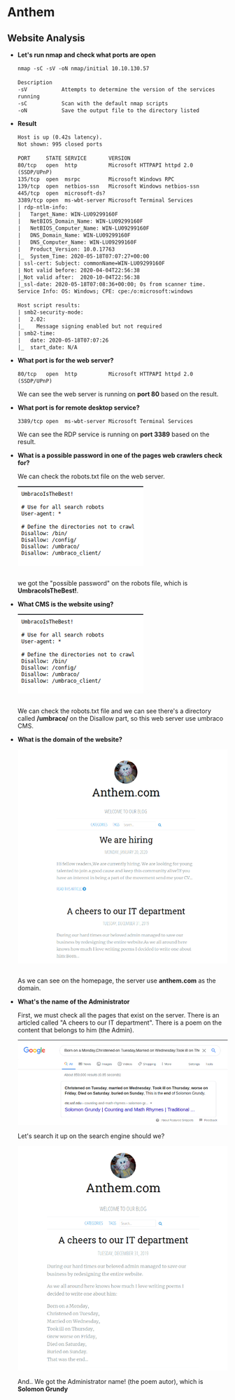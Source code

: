 # Anthem

## Website Analysis

+ **Let's run nmap and check what ports are open**
  ```
  nmap -sC -sV -oN nmap/initial 10.10.130.57

  Description
  -sV			Attempts to determine the version of the services running
  -sC			Scan with the default nmap scripts
  -oN			Save the output file to the directory listed
  ```
+ **Result**
  ```
  Host is up (0.42s latency).
  Not shown: 995 closed ports

  PORT     STATE SERVICE       VERSION
  80/tcp   open  http          Microsoft HTTPAPI httpd 2.0 (SSDP/UPnP)
  135/tcp  open  msrpc         Microsoft Windows RPC
  139/tcp  open  netbios-ssn   Microsoft Windows netbios-ssn
  445/tcp  open  microsoft-ds?
  3389/tcp open  ms-wbt-server Microsoft Terminal Services
  | rdp-ntlm-info: 
  |   Target_Name: WIN-LU09299160F
  |   NetBIOS_Domain_Name: WIN-LU09299160F
  |   NetBIOS_Computer_Name: WIN-LU09299160F
  |   DNS_Domain_Name: WIN-LU09299160F
  |   DNS_Computer_Name: WIN-LU09299160F
  |   Product_Version: 10.0.17763
  |_  System_Time: 2020-05-18T07:07:27+00:00
  | ssl-cert: Subject: commonName=WIN-LU09299160F
  | Not valid before: 2020-04-04T22:56:38
  |_Not valid after:  2020-10-04T22:56:38
  |_ssl-date: 2020-05-18T07:08:36+00:00; 0s from scanner time.
  Service Info: OS: Windows; CPE: cpe:/o:microsoft:windows

  Host script results:
  | smb2-security-mode: 
  |   2.02: 
  |_    Message signing enabled but not required
  | smb2-time: 
  |   date: 2020-05-18T07:07:26
  |_  start_date: N/A
  ```
+ **What port is for the web server?**

  ```
  80/tcp   open  http          Microsoft HTTPAPI httpd 2.0 (SSDP/UPnP)
  ```
  We can see the web server is running on **port 80** based on the result.
  
+ **What port is for remote desktop service?**
  ```
  3389/tcp open  ms-wbt-server Microsoft Terminal Services
  ```
  We can see the RDP service is running on **port 3389** based on the result.
  
+ **What is a possible password in one of the pages web crawlers check for?**
  
  We can check the robots.txt file on the web server.
  
  ![1]
  
  ```
  
  ```
  we got the "possible password" on the robots file, which is **UmbracoIsTheBest!**.

+ **What CMS is the website using?**
  
  ![1]
  
  ```
  ```
  
  We can check the robots.txt file and we can see there's a directory called **/umbraco/** on the Disallow part, so this web server use umbraco CMS.

+ **What is the domain of the website?**
  
  ![2]
  
  ```
  ```
  
  As we can see on the homepage, the server use **anthem.com** as the domain.

+ **What's the name of the Administrator**

  First, we must check all the pages that exist on the server.  There is an articled called "A cheers to our IT department". There is a poem on the content that belongs to him (the Admin). 
  
  ![3]
  
  Let's search it up on the search engine should we?
  
  ![4]
  
  And.. We got the Administrator name! (the poem autor), which is **Solomon Grundy**
  
  
  
[1]:./images/robots.png
[2]:./images/homepage.png
[3]:./images/search.png
[4]:./images/poem.png

